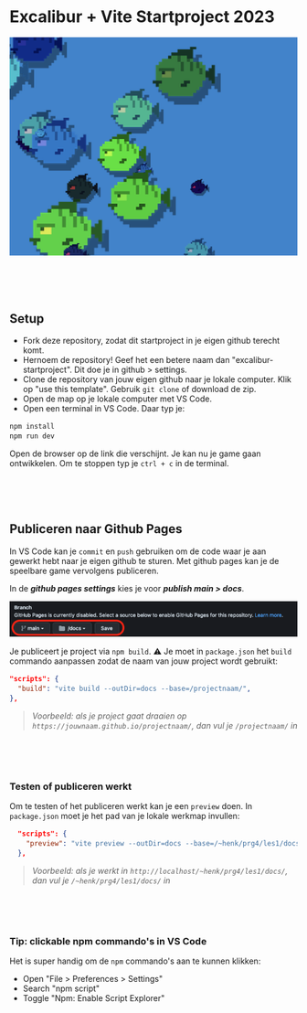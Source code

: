 # Excalibur + Vite Startproject 2023

![fishes](./src/images/preview.png)

<br>
<br>
<br>

## Setup

- Fork deze repository, zodat dit startproject in je eigen github terecht komt.
- Hernoem de repository! Geef het een betere naam dan "excalibur-startproject". Dit doe je in github > settings.
- Clone de repository van jouw eigen github naar je lokale computer. Klik op "use this template". Gebruik `git clone` of download de zip.
- Open de map op je lokale computer met VS Code.
- Open een terminal in VS Code. Daar typ je:

```bash
npm install
npm run dev
```

Open de browser op de link die verschijnt. Je kan nu je game gaan ontwikkelen. Om te stoppen typ je `ctrl + c` in de terminal.

<br>
<br>
<br>

## Publiceren naar Github Pages

In VS Code kan je `commit` en `push` gebruiken om de code waar je aan gewerkt hebt naar je eigen github te sturen. Met github pages kan je de speelbare game vervolgens publiceren.

In de ***github pages settings*** kies je voor ***publish main > docs***.

![pages](./src/images/page.png)

Je publiceert je project via `npm build`. ⚠️ Je moet in `package.json` het `build` commando aanpassen zodat de naam van jouw project wordt gebruikt:

```json
"scripts": {
  "build": "vite build --outDir=docs --base=/projectnaam/",
},
```
> *Voorbeeld: als je project gaat draaien op `https://jouwnaam.github.io/projectnaam/`, dan vul je `/projectnaam/` in*

<br>
<br>
<br>

### Testen of publiceren werkt

Om te testen of het publiceren werkt kan je een `preview` doen. In `package.json` moet je het pad van je lokale werkmap invullen:

```json
  "scripts": {
    "preview": "vite preview --outDir=docs --base=/~henk/prg4/les1/docs/"
  },
```
> *Voorbeeld: als je werkt in `http://localhost/~henk/prg4/les1/docs/`, dan vul je `/~henk/prg4/les1/docs/` in*

<br>
<br>
<br>

### Tip: clickable npm commando's in VS Code

Het is super handig om de `npm` commando's aan te kunnen klikken:

- Open "File > Preferences > Settings"
- Search "npm script"
- Toggle "Npm: Enable Script Explorer"
